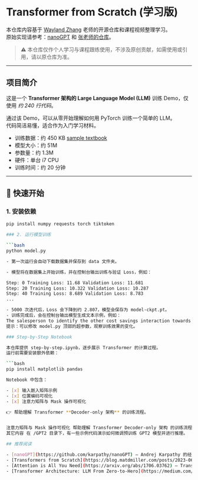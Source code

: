 # Transformer from Scratch (学习版)

本仓库内容基于 [Wayland Zhang](https://github.com/waylandzhang) 老师的开源仓库和课程视频整理学习。  
原始实现请参考：[nanoGPT](https://github.com/karpathy/nanoGPT) 和 [张老师的仓库](https://github.com/waylandzhang/transformer-from-scratch)。  

> ⚠️ 本仓库仅作个人学习与课程跟练使用，不涉及原创贡献，如需使用或引用，请以原仓库为准。

---

## 项目简介

这是一个 **Transformer 架构的 Large Language Model (LLM)** 训练 Demo，仅使用 _约 240 行代码_。  

通过该 Demo，可以从零开始理解如何用 PyTorch 训练一个简单的 LLM。  
代码简洁易懂，适合作为入门学习材料。

- 训练数据：约 450 KB [sample textbook](https://huggingface.co/datasets/goendalf666/sales-textbook_for_convincing_and_selling/raw/main/sales_textbook.txt)  
- 模型大小：约 51M  
- 参数量：约 1.3M  
- 硬件：单台 i7 CPU  
- 训练时间：约 20 分钟

---

## 🚀 快速开始

### 1. 安装依赖

```bash
pip install numpy requests torch tiktoken

### 2. 运行模型训练

```bash
python model.py

- 第一次运行会自动下载数据集并保存到 data 文件夹。

- 模型将在数据集上开始训练，并在控制台输出训练与验证 Loss，例如：

Step: 0 Training Loss: 11.68 Validation Loss: 11.681
Step: 20 Training Loss: 10.322 Validation Loss: 10.287
Step: 40 Training Loss: 8.689 Validation Loss: 8.783
...

- 5000 次迭代后，Loss 会下降到约 2.807，模型会保存为 model-ckpt.pt。
- 训练完成后，会在控制台输出模型生成文本示例，例如：
The salesperson to identify the other cost savings interaction towards a nextProps audience, ...
提示：可以修改 model.py 顶部的超参数，观察训练效果的变化。

### Step-by-Step Notebook

本仓库提供 step-by-step.ipynb，逐步展示 Transformer 的计算过程。
运行前需要安装额外依赖：

```bash
pip install matplotlib pandas

Notebook 中包含：

- [x] 输入嵌入矩阵示例  
- [x] 位置编码可视化  
- [x] 注意力矩阵与 Mask 操作可视化  

👉 帮助理解 Transformer **Decoder-only 架构** 的训练流程。


注意力矩阵与 Mask 操作可视化 帮助理解 Transformer Decoder-only 架构 的训练流程。 
其它内容 在 /GPT2 目录下，有一些示例代码演示如何微调预训练 GPT2 模型并进行推理。

## 推荐阅读

- [nanoGPT](https://github.com/karpathy/nanoGPT) — Andrej Karpathy 的经典 GPT 教程  
- [Transformers from Scratch](https://blog.matdmiller.com/posts/2023-06-10_transformers/notebook.html) — Mat Miller 的简洁实现  
- [Attention is All You Need](https://arxiv.org/abs/1706.03762) — Transformer 原始论文  
- [Transformer Architecture: LLM From Zero-to-Hero](https://medium.com/@waylandzhang/transformer-architecture-llms-zero-to-hero-98b1ee51a838) — 张老师的讲解文章  

